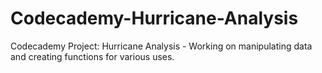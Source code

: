 # Codecademy-Hurricane-Analysis
Codecademy Project: Hurricane Analysis - Working on manipulating data and creating functions for various uses.
